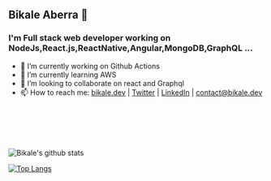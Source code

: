 ## Bikale Aberra 👋

### I'm Full stack web developer working on NodeJs,React.js,ReactNative,Angular,MongoDB,GraphQL ...

- 🔭 I’m currently working on Github Actions
- 🌱 I’m currently learning AWS
- 👯 I’m looking to collaborate on react and Graphql
- 📫 How to reach me: [bikale.dev](https://bikale.dev) | [Twitter](https://twitter.com/BikaleAberra) | [LinkedIn](https://www.linkedin.com/in/bikaleaberra/)  | [contact@bikale.dev](mailto:contact@bikale.dev)
<!--
- 🤔 I’m looking for help with ...
- 💬 Ask me about ...
- 😄 Pronouns: ...
- ⚡ Fun fact: ...
-->
<br/>
<br/>

<!--
<a href="https://github.com/bikale/FarmerMarektplace">
  <img align="center" src="https://github-readme-stats.vercel.app/api/pin/?username=bikale&repo=FarmerMarektplace&theme=vue-dark" />
</a>



  <a href="https://github.com/bikale/graphql-react-eventBooking">
  <img align="center" src="https://github-readme-stats.vercel.app/api/pin/?username=bikale&repo=graphql-react-eventBooking&theme=vue-dark" />
</a>
-->
<br/>
<br/>



![Bikale's github stats](https://github-readme-stats.vercel.app/api?username=bikale&count_private=true&show_icons=true&theme=vue-dark)


[![Top Langs](https://github-readme-stats.vercel.app/api/top-langs/?username=bikale&layout=compact)](https://github.com/bikale/github-readme-stats)
